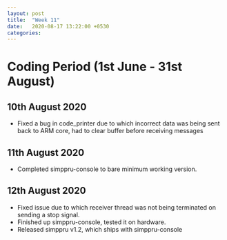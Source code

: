 ```yaml
---
layout: post
title:  "Week 11"
date:   2020-08-17 13:22:00 +0530
categories:
---
```


# Coding Period (1st June - 31st August)

## 10th August 2020

* Fixed a bug in code_printer due to which incorrect data was being sent back to ARM core, had to clear buffer before receiving messages

## 11th August 2020

* Completed simppru-console to bare minimum working version.

## 12th August 2020

* Fixed issue due to which receiver thread was not being terminated on sending a stop signal.
* Finished up simppru-console, tested it on hardware.
* Released simppru v1.2, which ships with simppru-console